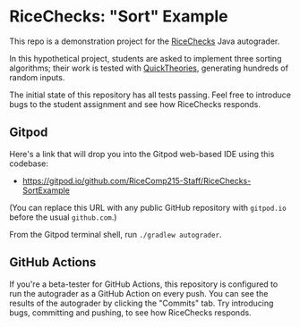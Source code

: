 # RiceChecks: "Sort" Example

This repo is a demonstration project for the [RiceChecks](https://github.com/RiceComp215-Staff/RiceChecks/) Java autograder.

In this hypothetical project, students are asked to implement three sorting algorithms;
their work is tested with [QuickTheories](https://github.com/quicktheories/QuickTheories),
generating hundreds of random inputs.

The initial state of this repository has all tests passing. Feel free
to introduce bugs to the student assignment and see how RiceChecks responds.

## Gitpod

Here's a link that will drop you into the Gitpod web-based IDE using
this codebase:
- https://gitpod.io/github.com/RiceComp215-Staff/RiceChecks-SortExample

(You can replace this URL with any public GitHub repository with
`gitpod.io` before the usual `github.com`.)

From the Gitpod terminal shell, run `./gradlew autograder`. 

## GitHub Actions

If you're a beta-tester for GitHub Actions, this repository is configured to run the
autograder as a GitHub Action on every push.
You can see the results of the autograder by clicking the
"Commits" tab. Try introducing bugs, committing and pushing, to see how RiceChecks
responds.
